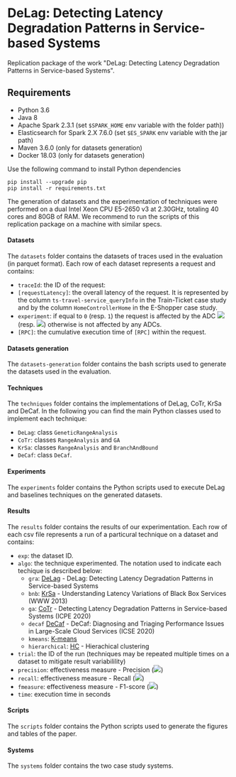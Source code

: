 # DeLag: Detecting Latency Degradation Patterns in Service-based Systems

Replication package of the work "DeLag: Detecting Latency Degradation Patterns in Service-based Systems".

## Requirements
- Python 3.6
- Java 8
- Apache Spark 2.3.1 (set `$SPARK_HOME` env variable with the folder path))
- Elasticsearch for Spark 2.X 7.6.0 (set `$ES_SPARK` env variable with the jar path)
- Maven 3.6.0 (only for datasets generation)
- Docker 18.03 (only for datasets generation)

Use the following command to install Python dependencies
```
pip install --upgrade pip
pip install -r requirements.txt
```

The generation of datasets and the experimentation of techniques were performed on a dual Intel Xeon CPU E5-2650 v3 at 2.30GHz, totaling 40 cores and 80GB of RAM.
We recommend to run the scripts of this replication package on a machine with similar specs.

#### Datasets
The `datasets` folder contains the datasets of traces used in the evaluation (in parquet format).
Each row of each dataset represents a request and contains:
- `traceId`: the ID of the request:
- `[requestLatency]`: the overall latency of the request. It is represented by the column `ts-travel-service_queryInfo` in the Train-Ticket case study and by the column `HomeControllerHome` in the E-Shopper case study.
- `experiment`: if equal to `0` (resp. `1`) the request is affected by the ADC <img src="https://render.githubusercontent.com/render/math?math=A_{1}"> (resp. <img src="https://render.githubusercontent.com/render/math?math=A_{2}">) otherwise is not affected by any ADCs.
- `[RPC]`: the cumulative execution time of `[RPC]` within the request.

#### Datasets generation
The `datasets-generation` folder contains the bash scripts used to generate the datasets used in the evaluation.

#### Techniques
The `techniques` folder contains the implementations of DeLag, CoTr, KrSa and DeCaf. In the following you can find the main Python classes used to implement each technique:
- `DeLag`: class `GeneticRangeAnalysis`
- `CoTr`: classes `RangeAnalysis` and `GA`
- `KrSa`: classes `RangeAnalysis` and `BranchAndBound`
- `DeCaf`: class `DeCaf`.

#### Experiments
The `experiments` folder contains the Python scripts used to execute DeLag and baselines techniques on the generated datasets.

#### Results 
The `results` folder contains the results of our experimentation. Each row of each csv file represents a run of a particural technique on a dataset and contains:
- `exp`: the dataset ID.
- `algo`: the technique experimented. The notation used to indicate each techique is described below:
    - `gra`: [DeLag](https://github.com/SEALABQualityGroup/replication_delag) - DeLag: Detecting Latency Degradation Patterns in Service-based Systems
    - `bnb`: [KrSa](https://doi.org/10.1145/2488388.2488450) - Understanding Latency Variations of Black Box Services (WWW 2013)
    - `ga`: [CoTr](https://doi.org/10.1145/3358960.3379126) - Detecting Latency Degradation Patterns in Service-based Systems (ICPE 2020)
    - `decaf` [DeCaf](http://google.com) - DeCaf: Diagnosing and Triaging Performance Issues in Large-Scale Cloud Services (ICSE 2020)
    - `kmeans`: [K-means](https://scikit-learn.org/stable/modules/generated/sklearn.cluster.KMeans.html)
    - `hierarchical`: [HC](https://scikit-learn.org/stable/modules/generated/sklearn.cluster.AgglomerativeClustering.html#sklearn.cluster.AgglomerativeClustering) - Hierachical clustering
- `trial`: the ID of the run (techniques may be repeated multiple times on a dataset to mitigate result variabilility)
- `precision`: effectiveness measure - Precision (<img src="https://render.githubusercontent.com/render/math?math=Q_{prec}">)
- `recall`: effectiveness measure - Recall (<img src="https://render.githubusercontent.com/render/math?math=Q_{rec}">)
- `fmeasure`: effectiveness measure - F1-score  (<img src="https://render.githubusercontent.com/render/math?math=Q_{F1}">)
- `time`: execution time in seconds

#### Scripts
The `scripts` folder contains the Python scripts used to generate the figures and tables of the paper.

#### Systems
The `systems` folder contains the two case study systems.
